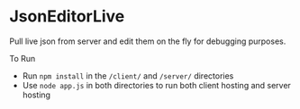 # JsonEditorLive
Pull live json from server and edit them on the fly for debugging purposes. 

To Run
  - Run `npm install` in the `/client/` and `/server/` directories
  - Use `node app.js` in both directories to run both client hosting and server hosting

